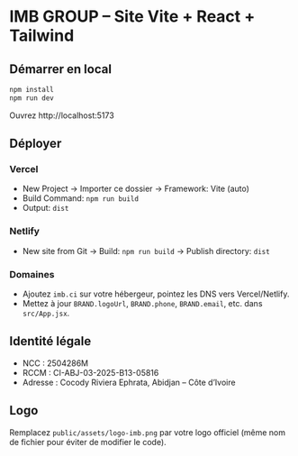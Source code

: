 # IMB GROUP – Site Vite + React + Tailwind

## Démarrer en local
```bash
npm install
npm run dev
```
Ouvrez http://localhost:5173

## Déployer
### Vercel
- New Project → Importer ce dossier → Framework: Vite (auto)
- Build Command: `npm run build`
- Output: `dist`

### Netlify
- New site from Git → Build: `npm run build` → Publish directory: `dist`

### Domaines
- Ajoutez `imb.ci` sur votre hébergeur, pointez les DNS vers Vercel/Netlify.
- Mettez à jour `BRAND.logoUrl`, `BRAND.phone`, `BRAND.email`, etc. dans `src/App.jsx`.

## Identité légale
- NCC : 2504286M
- RCCM : CI-ABJ-03-2025-B13-05816
- Adresse : Cocody Riviera Ephrata, Abidjan – Côte d’Ivoire

## Logo
Remplacez `public/assets/logo-imb.png` par votre logo officiel (même nom de fichier pour éviter de modifier le code).
